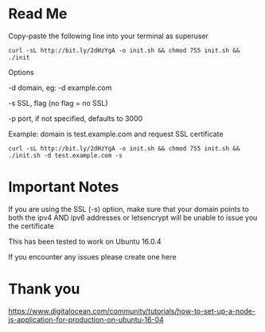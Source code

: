 # Read Me
Copy-paste the following line into your terminal as superuser

```
curl -sL http://bit.ly/2dHzYgA -o init.sh && chmod 755 init.sh && ./init
```

Options

-d domain, eg: -d example.com

-s SSL, flag (no flag = no SSL)

-p port, if not specified, defaults to 3000

Example: domain is test.example.com and request SSL certificate
```
curl -sL http://bit.ly/2dHzYgA -o init.sh && chmod 755 init.sh && ./init.sh -d test.example.com -s
```


# Important Notes
If you are using the SSL (-s) option, make sure that your domain points to both the ipv4 AND ipv6 addresses or letsencrypt will be unable to issue you the certificate

This has been tested to work on Ubuntu 16.0.4

If you encounter any issues please create one here


# Thank you
https://www.digitalocean.com/community/tutorials/how-to-set-up-a-node-js-application-for-production-on-ubuntu-16-04
